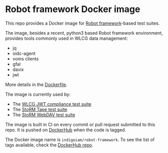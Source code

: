 # Robot framework Docker image

This repo provides a Docker image for [Robot framework][robot]-based test suites. 

The image, besides a recent, python3 based Robot framework environment, provides tools commonly used in WLCG data management:

- jq
- oidc-agent
- voms clients
- gfal
- davix
- jwt

More details in the [Dockerfile](./docker/Dockerfile).

The image is currently used by:

- The [WLCG JWT compliance test suite][wlcg-jwt-compliance-tests]
- The [StoRM Tape test suite][storm-tape-ts]
- The [StoRM WebDAV test suite][storm-webdav]

The image is built in CI on every commit or pull request submitted to this repo. It is pushed on [DockerHub][dockerhub-repo] when the code is tagged.

The Docker image name is `indigoiam/robot-framework`. To see the list of tags available, check the [DockerHub repo][dockerhub-repo].

[robot]: https://robotframework.org/
[wlcg-jwt-compliance-tests]: https://github.com/indigo-iam/wlcg-jwt-compliance-tests
[storm-tape-ts]: https://baltig.infn.it/cnafsd/storm-tape-ts
[storm-webdav]: https://github.com/italiangrid/storm-webdav/tree/develop/robot
[dockerhub-repo]: https://hub.docker.com/r/indigoiam/robot-framework

